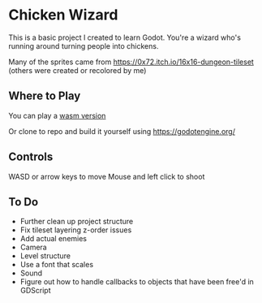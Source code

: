 # Chicken Wizard

This is a basic project I created to learn Godot. You're a wizard who's running around turning people into chickens.

Many of the sprites came from https://0x72.itch.io/16x16-dungeon-tileset (others were created or recolored by me)

## Where to Play

You can play a [wasm version](https://c-werner.github.io/chicken-wizard/)

Or clone to repo and build it yourself using https://godotengine.org/

## Controls
WASD or arrow keys to move
Mouse and left click to shoot


## To Do

- Further clean up project structure
- Fix tileset layering z-order issues
- Add actual enemies
- Camera
- Level structure
- Use a font that scales
- Sound
- Figure out how to handle callbacks to objects that have been free'd in GDScript

